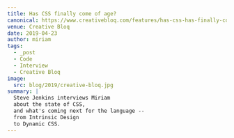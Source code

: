 ```yaml
---
title: Has CSS finally come of age?
canonical: https://www.creativebloq.com/features/has-css-has-finally-come-of-age
venue: Creative Bloq
date: 2019-04-23
author: miriam
tags:
  - _post
  - Code
  - Interview
  - Creative Bloq
image:
  src: blog/2019/creative-bloq.jpg
summary: |
  Steve Jenkins interviews Miriam
  about the state of CSS,
  and what's coming next for the language --
  from Intrinsic Design
  to Dynamic CSS.
---
```

